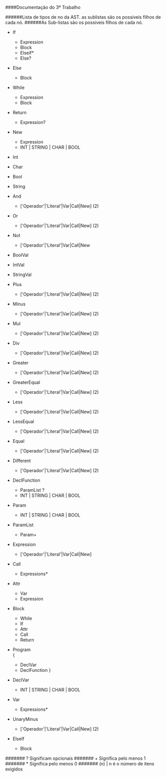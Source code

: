 ####Documentação do 3º Trabalho

######Lista de tipos de no da AST. as sublistas são os possíveis filhos de cada nó.
######As Sub-listas são os possíveis filhos de cada nó.

* If  
	- Expression  
	- Block  
	- Elseif*  
	- Else?  
* Else   
	- Block
* While  
	- Expression  
	- Block
* Return  
	- Expression?  
* New  
	- Expression  
	- INT | STRING | CHAR | BOOL
* Int  
* Char  
* Bool  
* String  
* And  
	- ['Operador'|'Literal'|Var|Call|New] (2)
* Or  
	- ['Operador'|'Literal'|Var|Call|New] (2)
* Not  
	- ['Operador'|'Literal'|Var|Call|New
* BoolVal  
* IntVal  
* StringVal  
* Plus   
	- ['Operador'|'Literal'|Var|Call|New] (2)
* Minus  
	- ['Operador'|'Literal'|Var|Call|New] (2)
* Mul  
	- ['Operador'|'Literal'|Var|Call|New] (2)
* Div  
	- ['Operador'|'Literal'|Var|Call|New] (2)
* Greater  
	- ['Operador'|'Literal'|Var|Call|New] (2)
* GreaterEqual  
	- ['Operador'|'Literal'|Var|Call|New] (2)
* Less  
	- ['Operador'|'Literal'|Var|Call|New] (2)
* LessEqual  
	- ['Operador'|'Literal'|Var|Call|New] (2)
* Equal  
	- ['Operador'|'Literal'|Var|Call|New] (2)
* Different  
	- ['Operador'|'Literal'|Var|Call|New] (2)
* DeclFunction  
	- ParamList ?
	- INT | STRING | CHAR | BOOL

* Param  
	- INT | STRING | CHAR | BOOL
* ParamList  
	- Param+
* Expression  
	- ['Operador'|'Literal'|Var|Call|New]
* Call  
	- Expressions*
* Attr  
	- Var
	- Expression
* Block  
	- While  
	- If  
	- Attr  
	- Call  
	- Return  
* Program  
	{
	- DeclVar
	- DeclFunction
	}
* DeclVar  
	- INT | STRING | CHAR | BOOL
* Var  
	- Expressions*
* UnaryMinus  
	- ['Operador'|'Literal'|Var|Call|New] (2)
* ElseIf  
	- Block  

####### ? Significam opcionais
####### + Significa pelo menos 1
####### * Significa pelo menos 0
####### (n) | n é o número de itens exigidos
